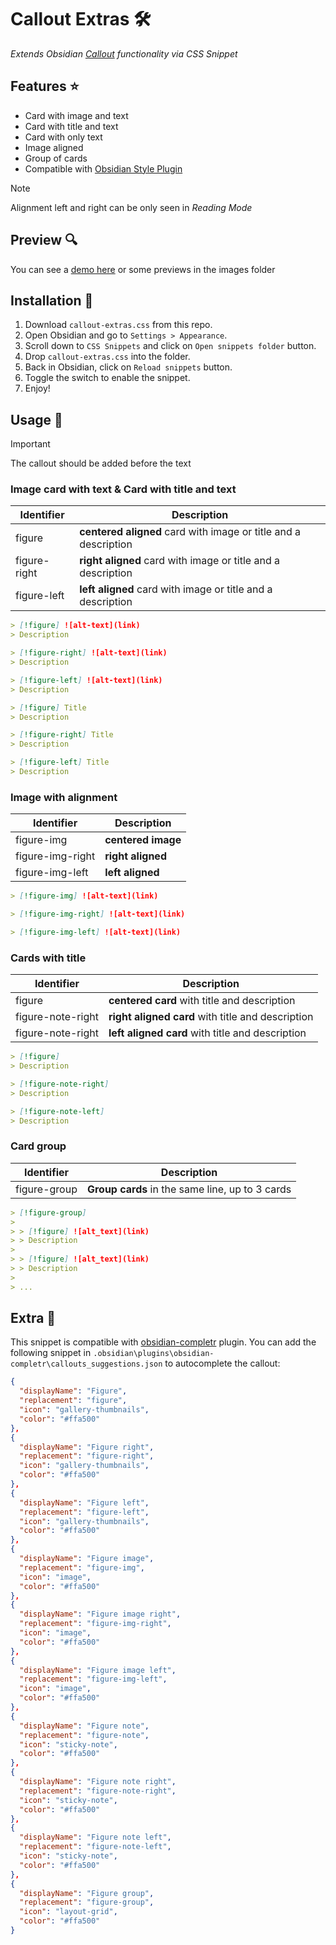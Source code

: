 # Callout Extras 🛠️

_Extends Obsidian [Callout](https://help.obsidian.md/Editing+and+formatting/Callouts) functionality via CSS Snippet_

## Features ⭐

- Card with image and text
- Card with title and text
- Card with only text
- Image aligned
- Group of cards
- Compatible with [Obsidian Style Plugin](https://github.com/mgmeyers/obsidian-style-settings)

> [!NOTE]
> Alignment left and right can be only seen in _Reading Mode_

## Preview 🔍

You can see a [demo here](https://share.note.sx/wa0uh9g2#nxCVOJ23MuGYIOS7LTyAX51MkWmS993eNrPyXqANX2Y) or some previews in the images folder

## Installation 🚀

1. Download `callout-extras.css` from this repo.
2. Open Obsidian and go to `Settings > Appearance`.
3. Scroll down to `CSS Snippets` and click on `Open snippets folder` button.
4. Drop `callout-extras.css` into the folder.
5. Back in Obsidian, click on `Reload snippets` button.
6. Toggle the switch to enable the snippet.
7. Enjoy!

## Usage 📄

> [!IMPORTANT]
> The callout should be added before the text

### Image card with text & Card with title and text

| Identifier   | Description                                                     |
| ------------ | --------------------------------------------------------------- |
| figure       | **centered aligned** card with image or title and a description |
| figure-right | **right aligned** card with image or title and a description    |
| figure-left  | **left aligned** card with image or title and a description     |

```markdown
> [!figure] ![alt-text](link)
> Description

> [!figure-right] ![alt-text](link)
> Description

> [!figure-left] ![alt-text](link)
> Description

> [!figure] Title
> Description

> [!figure-right] Title
> Description

> [!figure-left] Title
> Description
```

### Image with alignment

| Identifier       | Description        |
| ---------------- | ------------------ |
| figure-img       | **centered image** |
| figure-img-right | **right aligned**  |
| figure-img-left  | **left aligned**   |

```markdown
> [!figure-img] ![alt-text](link)

> [!figure-img-right] ![alt-text](link)

> [!figure-img-left] ![alt-text](link)
```

### Cards with title

| Identifier        | Description                                       |
| ----------------- | ------------------------------------------------- |
| figure            | **centered card** with title and description      |
| figure-note-right | **right aligned card** with title and description |
| figure-note-right | **left aligned card** with title and description  |

```markdown
> [!figure]
> Description

> [!figure-note-right]
> Description

> [!figure-note-left]
> Description
```

### Card group

| Identifier   | Description                                     |
| ------------ | ----------------------------------------------- |
| figure-group | **Group cards** in the same line, up to 3 cards |

```markdown
> [!figure-group]
>
> > [!figure] ![alt_text](link)
> > Description
>
> > [!figure] ![alt_text](link)
> > Description
>
> ...
```

## Extra 🎁

This snippet is compatible with [obsidian-completr](https://github.com/tth05/obsidian-completr) plugin. You can add the following snippet in `.obsidian\plugins\obsidian-completr\callouts_suggestions.json` to autocomplete the callout:

```json
{
  "displayName": "Figure",
  "replacement": "figure",
  "icon": "gallery-thumbnails",
  "color": "#ffa500"
},
{
  "displayName": "Figure right",
  "replacement": "figure-right",
  "icon": "gallery-thumbnails",
  "color": "#ffa500"
},
{
  "displayName": "Figure left",
  "replacement": "figure-left",
  "icon": "gallery-thumbnails",
  "color": "#ffa500"
},
{
  "displayName": "Figure image",
  "replacement": "figure-img",
  "icon": "image",
  "color": "#ffa500"
},
{
  "displayName": "Figure image right",
  "replacement": "figure-img-right",
  "icon": "image",
  "color": "#ffa500"
},
{
  "displayName": "Figure image left",
  "replacement": "figure-img-left",
  "icon": "image",
  "color": "#ffa500"
},
{
  "displayName": "Figure note",
  "replacement": "figure-note",
  "icon": "sticky-note",
  "color": "#ffa500"
},
{
  "displayName": "Figure note right",
  "replacement": "figure-note-right",
  "icon": "sticky-note",
  "color": "#ffa500"
},
{
  "displayName": "Figure note left",
  "replacement": "figure-note-left",
  "icon": "sticky-note",
  "color": "#ffa500"
},
{
  "displayName": "Figure group",
  "replacement": "figure-group",
  "icon": "layout-grid",
  "color": "#ffa500"
}
```
